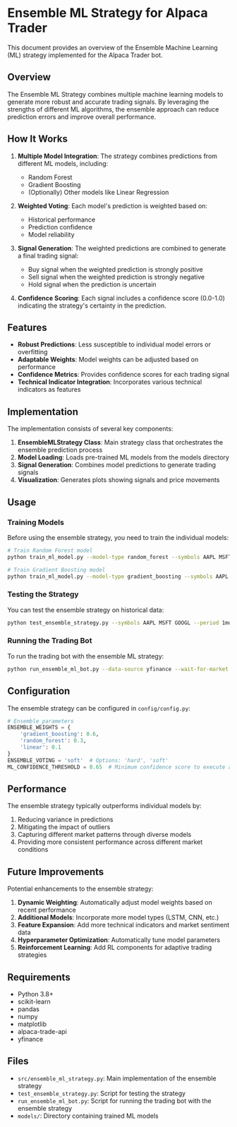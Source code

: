 # Ensemble ML Strategy for Alpaca Trader

This document provides an overview of the Ensemble Machine Learning (ML) strategy implemented for the Alpaca Trader bot.

## Overview

The Ensemble ML Strategy combines multiple machine learning models to generate more robust and accurate trading signals. By leveraging the strengths of different ML algorithms, the ensemble approach can reduce prediction errors and improve overall performance.

## How It Works

1. **Multiple Model Integration**: The strategy combines predictions from different ML models, including:
   - Random Forest
   - Gradient Boosting
   - (Optionally) Other models like Linear Regression

2. **Weighted Voting**: Each model's prediction is weighted based on:
   - Historical performance
   - Prediction confidence
   - Model reliability

3. **Signal Generation**: The weighted predictions are combined to generate a final trading signal:
   - Buy signal when the weighted prediction is strongly positive
   - Sell signal when the weighted prediction is strongly negative
   - Hold signal when the prediction is uncertain

4. **Confidence Scoring**: Each signal includes a confidence score (0.0-1.0) indicating the strategy's certainty in the prediction.

## Features

- **Robust Predictions**: Less susceptible to individual model errors or overfitting
- **Adaptable Weights**: Model weights can be adjusted based on performance
- **Confidence Metrics**: Provides confidence scores for each trading signal
- **Technical Indicator Integration**: Incorporates various technical indicators as features

## Implementation

The implementation consists of several key components:

1. **EnsembleMLStrategy Class**: Main strategy class that orchestrates the ensemble prediction process
2. **Model Loading**: Loads pre-trained ML models from the models directory
3. **Signal Generation**: Combines model predictions to generate trading signals
4. **Visualization**: Generates plots showing signals and price movements

## Usage

### Training Models

Before using the ensemble strategy, you need to train the individual models:

```bash
# Train Random Forest model
python train_ml_model.py --model-type random_forest --symbols AAPL MSFT GOOGL --period 1y

# Train Gradient Boosting model
python train_ml_model.py --model-type gradient_boosting --symbols AAPL MSFT GOOGL --period 1y
```

### Testing the Strategy

You can test the ensemble strategy on historical data:

```bash
python test_ensemble_strategy.py --symbols AAPL MSFT GOOGL --period 1mo --plot
```

### Running the Trading Bot

To run the trading bot with the ensemble ML strategy:

```bash
python run_ensemble_ml_bot.py --data-source yfinance --wait-for-market
```

## Configuration

The ensemble strategy can be configured in `config/config.py`:

```python
# Ensemble parameters
ENSEMBLE_WEIGHTS = {
    'gradient_boosting': 0.6,
    'random_forest': 0.3,
    'linear': 0.1
}
ENSEMBLE_VOTING = 'soft'  # Options: 'hard', 'soft'
ML_CONFIDENCE_THRESHOLD = 0.65  # Minimum confidence score to execute a trade
```

## Performance

The ensemble strategy typically outperforms individual models by:

1. Reducing variance in predictions
2. Mitigating the impact of outliers
3. Capturing different market patterns through diverse models
4. Providing more consistent performance across different market conditions

## Future Improvements

Potential enhancements to the ensemble strategy:

1. **Dynamic Weighting**: Automatically adjust model weights based on recent performance
2. **Additional Models**: Incorporate more model types (LSTM, CNN, etc.)
3. **Feature Expansion**: Add more technical indicators and market sentiment data
4. **Hyperparameter Optimization**: Automatically tune model parameters
5. **Reinforcement Learning**: Add RL components for adaptive trading strategies

## Requirements

- Python 3.8+
- scikit-learn
- pandas
- numpy
- matplotlib
- alpaca-trade-api
- yfinance

## Files

- `src/ensemble_ml_strategy.py`: Main implementation of the ensemble strategy
- `test_ensemble_strategy.py`: Script for testing the strategy
- `run_ensemble_ml_bot.py`: Script for running the trading bot with the ensemble strategy
- `models/`: Directory containing trained ML models